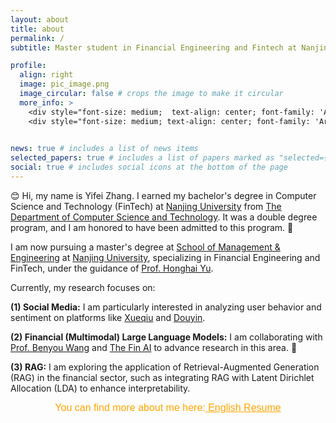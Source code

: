```yaml
---
layout: about
title: about
permalink: /
subtitle: Master student in Financial Engineering and Fintech at Nanjing University.<br> Bachelor's degree in Computer Science and Technology (FinTech) at Nanjing University.

profile:
  align: right
  image: pic_image.png
  image_circular: false # crops the image to make it circular
  more_info: >
    <div style="font-size: medium;  text-align: center; font-family: 'Arial', sans-serif; color: orange">  Per aspera ad astra</div>
    <div style="font-size: medium; text-align: center; font-family: 'Arial', sans-serif; color: orange">NetEase Cloud Music: <a href="https://y.music.163.com/m/playlist?id=2066385181&userid=1347027740&creatorId=1347027740" style="color: orange;">Playlist</a></div>
    

news: true # includes a list of news items
selected_papers: true # includes a list of papers marked as "selected={true}"
social: true # includes social icons at the bottom of the page
---
```


:blush: Hi, my name is Yifei Zhang. I earned my bachelor's degree in Computer Science and Technology (FinTech) at [Nanjing University](https://www.nju.edu.cn/en) from [The Department of Computer Science and Technology](https://cs.nju.edu.cn/mainm.htm).  It was a double degree program, and I am honored to have been admitted to this program. 🙌

I am now pursuing a master's degree at [School of Management & Engineering](https://sme.nju.edu.cn/mainm.htm) at [Nanjing University](https://www.nju.edu.cn/en), specializing in Financial Engineering and FinTech, under the guidance of [Prof. Honghai Yu](https://sme.nju.edu.cn/yhh/list.htm). 


Currently, my research focuses on:

**(1) Social Media:** I am particularly interested in analyzing user behavior and sentiment on platforms like [Xueqiu](https://xueqiu.com/) and [Douyin](https://www.douyin.com/).

**(2) Financial (Multimodal) Large Language Models:** I am collaborating with [Prof. Benyou Wang](https://wabyking.github.io/old.html) and [The Fin AI](https://sites.google.com/view/the-fin-ai/home?authuser=0) to advance research in this area. 🤖

**(3) RAG:** I am exploring the application of Retrieval-Augmented Generation (RAG) in the financial sector, such as integrating RAG with Latent Dirichlet Allocation (LDA) to enhance interpretability.

<div style="font-size: medium; text-align: center; font-family: 'Arial', sans-serif; color: orange">You can find more about me here:<a href="https://hoder-zyf.github.io/assets/pdf/en-cv-zyf.pdf" style="color: orange"> English Resume</a></div>

